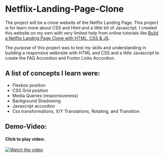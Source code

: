 # Netflix-Landing-Page-Clone
The project will be a clone website of the Netflix Landing Page. This project is for learn more about CSS and Html and a little bit of Javascript. I created this website on my own with very limited help from online tutorials like [Build a Netflix Landing Page Clone with HTML, CSS & JS](https://www.youtube.com/watch?v=P7t13SGytRk).

The purpose of this project was to test my skills and understanding in building a responsive webnsite with HTML and CSS and a little Javascript to create the FAQ Accordion and Footor Links Accordion.

## A list of concepts I learn were:
  - Flexbox posiiton
  - CSS Grid position
  - Media Queries (responsiveness)
  - Background Shadowing
  - Javascript accordion
  - Css transformations, X/Y Translations, Rotating, and Transition

## Demo-Video:
#### Click to play video:
[![Watch the video](https://img.youtube.com/vi/2dqIY5luim0/maxresdefault.jpg)](https://youtu.be/2dqIY5luim0)


